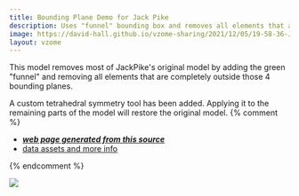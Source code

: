 ```yaml
---
title: Bounding Plane Demo for Jack Pike
description: Uses "funnel" bounding box and removes all elements that are completely outside the 4 bounding planes. 
image: https://david-hall.github.io/vzome-sharing/2021/12/05/19-58-36-JackPike-Col-pan-dual-DoD-twins-of-twins-hull-cubes-minus-some-half-spaces/JackPike-Col-pan-dual-DoD-twins-of-twins-hull-cubes-minus-some-half-spaces.png
layout: vzome
---
```

This model removes most of JackPike's original model by adding the green "funnel" and removing all elements that are completely outside those 4 bounding planes. 

A custom tetrahedral symmetry tool has been added. Applying it to the remaining parts of the model will restore the original model.
{% comment %}
 - [***web page generated from this source***][post]
 - [data assets and more info][github]

[post]: <https://david-hall.github.io/vzome-sharing/2021/12/05/JackPike-Col-pan-dual-DoD-twins-of-twins-hull-cubes-minus-some-half-spaces-19-58-36.html>
[github]: <https://github.com/david-hall/vzome-sharing/tree/main/2021/12/05/19-58-36-JackPike-Col-pan-dual-DoD-twins-of-twins-hull-cubes-minus-some-half-spaces/>
{% endcomment %}

<vzome-viewer style="width: 100%; height: 65vh;"
       src="https://david-hall.github.io/vzome-sharing/2021/12/05/19-58-36-JackPike-Col-pan-dual-DoD-twins-of-twins-hull-cubes-minus-some-half-spaces/JackPike-Col-pan-dual-DoD-twins-of-twins-hull-cubes-minus-some-half-spaces.vZome" >
  <img src="https://david-hall.github.io/vzome-sharing/2021/12/05/19-58-36-JackPike-Col-pan-dual-DoD-twins-of-twins-hull-cubes-minus-some-half-spaces/JackPike-Col-pan-dual-DoD-twins-of-twins-hull-cubes-minus-some-half-spaces.png" />
</vzome-viewer>
